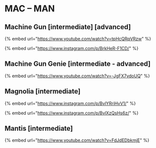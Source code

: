 # MAC – MAN

## Machine Gun \[intermediate] \[advanced]

{% embed url="https://www.youtube.com/watch?v=tpHcQRqVRzw" %}

{% embed url="https://www.instagram.com/p/BrkHeR-F1CD/" %}

## Machine Gun Genie \[intermediate - advanced]

{% embed url="https://www.youtube.com/watch?v=-JgFX7vdoUQ" %}

## Magnolia \[intermediate]

{% embed url="https://www.instagram.com/p/BvlYRriHvV1/" %}

{% embed url="https://www.instagram.com/p/BvlXzQsHs6z/" %}

## Mantis \[intermediate]

{% embed url="https://www.youtube.com/watch?v=FdJdEDbkmjE" %}

